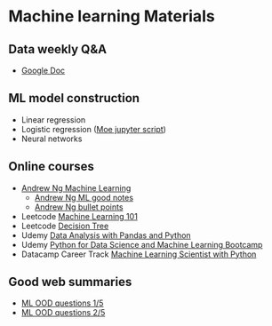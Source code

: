 # Machine learning Materials
## Data weekly Q&A 
* [Google Doc](https://docs.google.com/document/d/1objE9ZmktxEer6hjdiPM_-foS_tJhJrNCan0oCGQ8xY/edit#heading=h.6wiqctjceh3i)

## ML model construction
* Linear regression
* Logistic regression ([Moe jupyter script](https://github.com/QinmengLUAN/Pandas_practice/blob/master/Logistic_regression_Moe.ipynb))
* Neural networks 

## Online courses
* [Andrew Ng Machine Learning](https://www.coursera.org/learn/machine-learning/home/welcome)
  * [Andrew Ng ML good notes](http://mlwiki.org/index.php/Machine_Learning_(coursera))
  * [Andrew Ng bullet points](https://stanford.edu/~shervine/teaching/cs-229/)
* Leetcode [Machine Learning 101](https://leetcode.com/explore/learn/card/machine-learning-101/281/how_to_ml/)
* Leetcode [Decision Tree](https://leetcode.com/explore/learn/card/decision-tree/)
* Udemy [Data Analysis with Pandas and Python](https://www.udemy.com/course/data-analysis-with-pandas/?LSNPUBID=skg%2FSko%2FYbo&ranEAID=skg%2FSko%2FYbo&ranMID=39197&ranSiteID=skg_Sko_Ybo-ys.md0kncTLM.VM6U_4VAA)
* Udemy [Python for Data Science and Machine Learning Bootcamp](https://www.udemy.com/course/python-for-data-science-and-machine-learning-bootcamp/?LSNPUBID=skg%2FSko%2FYbo&ranEAID=skg%2FSko%2FYbo&ranMID=39197&ranSiteID=skg_Sko_Ybo-4IdA02YSMulZv1hO0dm_Lg)
* Datacamp Career Track [Machine Learning Scientist with Python](https://learn.datacamp.com/career-tracks/machine-learning-scientist-with-python)

## Good web summaries
* [ML OOD questions 1/5](https://www.1point3acres.com/bbs/thread-600452-1-1.html)
* [ML OOD questions 2/5](https://www.1point3acres.com/bbs/thread-601146-1-1.html)

